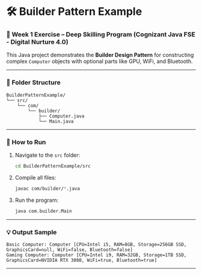# 🛠️ Builder Pattern Example

### 📍 Week 1 Exercise – Deep Skilling Program (Cognizant Java FSE - Digital Nurture 4.0)

This Java project demonstrates the **Builder Design Pattern** for constructing complex `Computer` objects with optional parts like GPU, WiFi, and Bluetooth.

---

### 📂 Folder Structure

```
BuilderPatternExample/
└── src/
    └── com/
        └── builder/
            ├── Computer.java
            └── Main.java
```

---

### 🚀 How to Run

1. Navigate to the `src` folder:
    ```bash
    cd BuilderPatternExample/src
    ```

2. Compile all files:
    ```bash
    javac com/builder/*.java
    ```

3. Run the program:
    ```bash
    java com.builder.Main
    ```

---

### 💡 Output Sample

```
Basic Computer: Computer [CPU=Intel i5, RAM=8GB, Storage=256GB SSD, GraphicsCard=null, WiFi=false, Bluetooth=false]
Gaming Computer: Computer [CPU=Intel i9, RAM=32GB, Storage=1TB SSD, GraphicsCard=NVIDIA RTX 3080, WiFi=true, Bluetooth=true]
```

---
